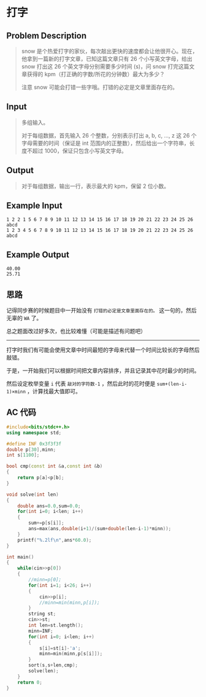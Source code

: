 # 打字

## **Problem Description**

> snow 是个热爱打字的家伙，每次敲出更快的速度都会让他很开心。现在，他拿到一篇新的打字文章，已知这篇文章只有 26 个小写英文字母，给出 snow 打出这 26 个英文字母分别需要多少时间 (s)，问 snow 打完这篇文章获得的 kpm（打正确的字数/所花的分钟数）最大为多少？
>
> 注意 snow 可能会打错一些字哦。打错的必定是文章里面存在的。



## **Input**

> 多组输入。
>
> 对于每组数据，首先输入 26 个整数，分别表示打出 a, b, c, ..., z 这 26 个字母需要的时间（保证是 int 范围内的正整数），然后给出一个字符串，长度不超过 1000，保证只包含小写英文字母。



## **Output**

> 对于每组数据，输出一行，表示最大的 kpm，保留 2 位小数。



## **Example Input**

    1 2 2 1 5 6 7 8 9 10 11 12 13 14 15 16 17 18 19 20 21 22 23 24 25 26
    abcd
    1 2 3 4 5 6 7 8 9 10 11 12 13 14 15 16 17 18 19 20 21 22 23 24 25 26
    abcd



## **Example Output**

    40.00
    25.71


## **思路**

记得同步赛的时候题目中一开始没有 `打错的必定是文章里面存在的。` 这一句的，然后无辜的 `WA` 了。

总之题面改过好多次，也比较难懂（可能是描述有问题吧）

---

打字时我们有可能会使用文章中时间最短的字母来代替一个时间比较长的字母然后敲错。

于是，一开始我们可以根据时间把文章内容排序，并且记录其中花时最少的时间。

然后设定枚举变量 `i` 代表 `敲对的字符数-1` ，然后此时的花时便是 `sum+(len-i-1)×minn` ，计算找最大值即可。



## **AC 代码**

```cpp
#include<bits/stdc++.h>
using namespace std;

#define INF 0x3f3f3f
double p[30],minn;
int s[1100];

bool cmp(const int &a,const int &b)
{
    return p[a]<p[b];
}

void solve(int len)
{
    double ans=0.0,sum=0.0;
    for(int i=0; i<len; i++)
    {
        sum+=p[s[i]];
        ans=max(ans,double(i+1)/(sum+double(len-i-1)*minn));
    }
    printf("%.2lf\n",ans*60.0);
}

int main()
{
    while(cin>>p[0])
    {
        //minn=p[0];
        for(int i=1; i<26; i++)
        {
            cin>>p[i];
            //minn=min(minn,p[i]);
        }
        string st;
        cin>>st;
        int len=st.length();
        minn=INF;
        for(int i=0; i<len; i++)
        {
            s[i]=st[i]-'a';
            minn=min(minn,p[s[i]]);
        }
        sort(s,s+len,cmp);
        solve(len);
    }
    return 0;
}
```

